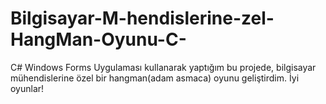 # Bilgisayar-M-hendislerine-zel-HangMan-Oyunu-C-
C# Windows Forms Uygulaması kullanarak yaptığım bu projede, bilgisayar mühendislerine özel bir hangman(adam asmaca) oyunu geliştirdim. İyi oyunlar!
